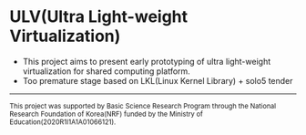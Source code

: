 # ULV(Ultra Light-weight Virtualization)

- This project aims to present early prototyping of ultra light-weight virtualization for shared computing platform.
- Too premature stage based on LKL(Linux Kernel Library) + solo5 tender

<hr>
<sub>This project was supported by Basic Science Research Program through the National Research Foundation of Korea(NRF) funded by the Ministry of Education(2020R1I1A1A01066121).</sub>
